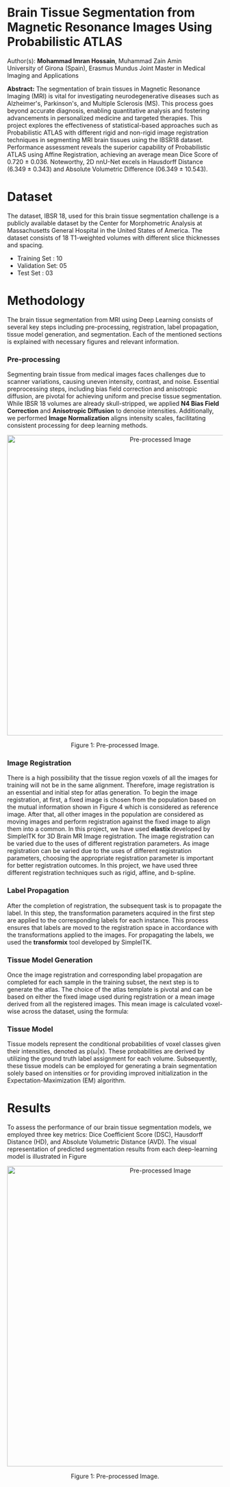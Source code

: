 # Brain Tissue Segmentation from Magnetic Resonance Images Using Probabilistic ATLAS

Author(s): **Mohammad Imran Hossain**, Muhammad Zain Amin
<br>University of Girona (Spain), Erasmus Mundus Joint Master in Medical Imaging and Applications

**Abstract:** The segmentation of brain tissues in Magnetic Resonance Imaging (MRI) is vital for investigating neurodegenerative diseases such as Alzheimer's, Parkinson's, and Multiple Sclerosis (MS). This process goes beyond accurate diagnosis, enabling quantitative analysis and fostering advancements in personalized medicine and targeted therapies. This project explores the effectiveness of statistical-based approaches such as Probabilistic ATLAS with different rigid and non-rigid image registration techniques in segmenting MRI brain tissues using the IBSR18 dataset. Performance assessment reveals the superior capability of Probabilistic ATLAS using Affine Registration, achieving an average mean Dice Score of 0.720 ± 0.036. Noteworthy, 2D nnU-Net excels in Hausdorff Distance (6.349 ± 0.343) and Absolute Volumetric Difference (06.349 ± 10.543). 

# Dataset
The dataset, IBSR 18, used for this brain tissue segmentation challenge is a publicly available dataset by the Center for Morphometric Analysis at Massachusetts General Hospital in the United States of America. The dataset consists of 18 T1-weighted volumes with different slice thicknesses and spacing.

- Training Set : 10
- Validation Set: 05
- Test Set : 03

# Methodology
The brain tissue segmentation from MRI using Deep Learning consists of several key steps including pre-processing, registration, label propagation, tissue model generation, and segmentation. Each of the mentioned sections is explained with necessary figures and relevant information.

### Pre-processing
Segmenting brain tissue from medical images faces challenges due to scanner variations, causing uneven intensity, contrast, and noise. Essential preprocessing steps, including bias field correction and anisotropic diffusion, are pivotal for achieving uniform and precise tissue segmentation. While IBSR 18 volumes are already skull-stripped, we applied **N4 Bias Field Correction** and **Anisotropic Diffusion** to denoise intensities. Additionally, we performed **Image Normalization** aligns intensity scales, facilitating consistent processing for deep learning methods.

<p align="center">
  <img src="https://github.com/imran-maia/IBSR_18_BraTSeg_Deep_Learning/assets/122020364/b1639ea9-dfdf-45d3-bf7f-cd7294e74104" width="700" alt="Pre-processed Image">
</p>
<p align="center">Figure 1: Pre-processed Image.</p>

### Image Registration
There is a high possibility that the tissue region voxels of all the images for training will not be in the same alignment. Therefore, image registration is an essential and initial step for atlas generation. To begin the image registration, at first, a fixed image is chosen from the population based on the mutual information shown in Figure 4 which is considered as reference image. After that, all other images in the population are considered as moving images and perform registration against the fixed image to align them into a common. In this project, we have used **elastix** developed by SimpleITK for 3D Brain MR Image registration. The image registration can be varied due to the uses of different registration parameters. As image registration can be varied due to the uses of different registration parameters, choosing the appropriate registration parameter is important for better registration outcomes. In this project, we have used three different registration techniques such as rigid, affine, and b-spline.

### Label Propagation
After the completion of registration, the subsequent task is to propagate the label. In this step, the transformation parameters acquired in the first step are applied to the corresponding labels for each instance. This process ensures that labels are moved to the registration space in accordance with the transformations applied to the images. For propagating the labels, we used the **transformix** tool developed by SimpleITK.

### Tissue Model Generation
Once the image registration and corresponding label propagation are completed for each sample in the training subset, the next step is to generate the atlas. The choice of the atlas template is pivotal and can be based on either the fixed image used during registration or a mean image derived from all the registered images. This mean image is calculated voxel-wise across the dataset, using the formula:

### Tissue Model
Tissue models represent the conditional probabilities of voxel classes given their intensities, denoted as p(ω|x). These probabilities are derived by utilizing the ground truth label assignment for each volume. Subsequently, these tissue models can be employed for generating a brain segmentation solely based on intensities or for providing improved initialization in the Expectation-Maximization (EM) algorithm.

# Results 
To assess the performance of our brain tissue segmentation models, we employed three key metrics: Dice Coefficient Score (DSC), Hausdorff Distance (HD), and Absolute Volumetric Distance (AVD). The visual representation of predicted segmentation results from each deep-learning model is illustrated in Figure


<p align="center">
  <img src="https://github.com/imran-maia/IBSR_18_BraTSeg_ATLAS/assets/122020364/ed54e277-8722-4c7d-b232-e85dfd8a71ee" width="700" alt="Pre-processed Image">
</p>
<p align="center">Figure 1: Pre-processed Image.</p>
